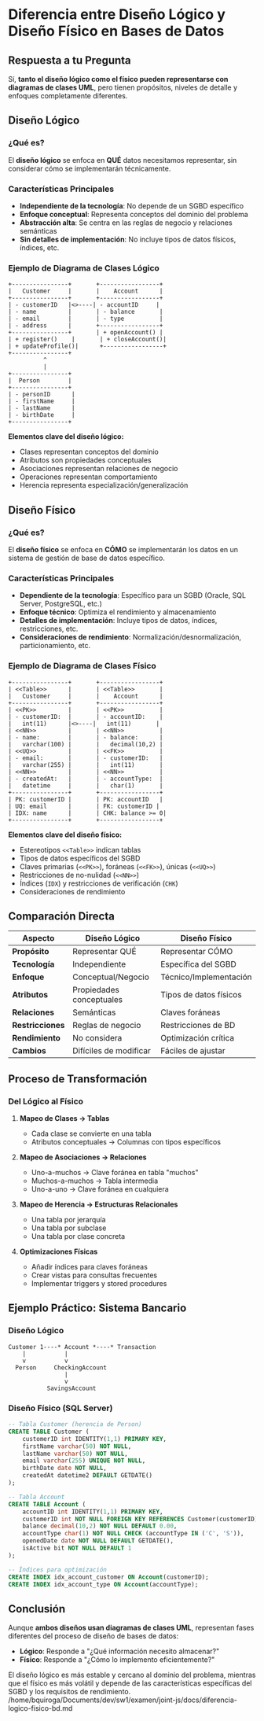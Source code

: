 # Diferencia entre Diseño Lógico y Diseño Físico en Bases de Datos

## Respuesta a tu Pregunta

Sí, **tanto el diseño lógico como el físico pueden representarse con diagramas de clases UML**, pero tienen propósitos, niveles de detalle y enfoques completamente diferentes.

## Diseño Lógico

### ¿Qué es?

El **diseño lógico** se enfoca en **QUÉ** datos necesitamos representar, sin considerar cómo se implementarán técnicamente.

### Características Principales

- **Independiente de la tecnología**: No depende de un SGBD específico
- **Enfoque conceptual**: Representa conceptos del dominio del problema
- **Abstracción alta**: Se centra en las reglas de negocio y relaciones semánticas
- **Sin detalles de implementación**: No incluye tipos de datos físicos, índices, etc.

### Ejemplo de Diagrama de Clases Lógico

```
+----------------+       +-----------------+
|   Customer     |       |    Account      |
+----------------+       +-----------------+
| - customerID   |<>----| - accountID     |
| - name         |       | - balance       |
| - email        |       | - type          |
| - address      |       +-----------------+
+----------------+       | + openAccount() |
| + register()    |       | + closeAccount()|
| + updateProfile()|      +-----------------+
+----------------+
          ^
          |
+----------------+
|  Person        |
+----------------+
| - personID      |
| - firstName     |
| - lastName      |
| - birthDate     |
+----------------+
```

**Elementos clave del diseño lógico:**

- Clases representan conceptos del dominio
- Atributos son propiedades conceptuales
- Asociaciones representan relaciones de negocio
- Operaciones representan comportamiento
- Herencia representa especialización/generalización

## Diseño Físico

### ¿Qué es?

El **diseño físico** se enfoca en **CÓMO** se implementarán los datos en un sistema de gestión de base de datos específico.

### Características Principales

- **Dependiente de la tecnología**: Específico para un SGBD (Oracle, SQL Server, PostgreSQL, etc.)
- **Enfoque técnico**: Optimiza el rendimiento y almacenamiento
- **Detalles de implementación**: Incluye tipos de datos, índices, restricciones, etc.
- **Consideraciones de rendimiento**: Normalización/desnormalización, particionamiento, etc.

### Ejemplo de Diagrama de Clases Físico

```
+----------------+       +-----------------+
| <<Table>>      |       | <<Table>>       |
|   Customer     |       |    Account      |
+----------------+       +-----------------+
| <<PK>>         |       | <<PK>>          |
| - customerID:  |       | - accountID:    |
|   int(11)      |<>----|   int(11)       |
| <<NN>>         |       | <<NN>>          |
| - name:        |       | - balance:      |
|   varchar(100) |       |   decimal(10,2) |
| <<UQ>>         |       | <<FK>>          |
| - email:       |       | - customerID:   |
|   varchar(255) |       |   int(11)       |
| <<NN>>         |       | <<NN>>          |
| - createdAt:   |       | - accountType:  |
|   datetime     |       |   char(1)       |
+----------------+       +-----------------+
| PK: customerID |       | PK: accountID   |
| UQ: email      |       | FK: customerID |
| IDX: name      |       | CHK: balance >= 0|
+----------------+       +-----------------+
```

**Elementos clave del diseño físico:**

- Estereotipos `<<Table>>` indican tablas
- Tipos de datos específicos del SGBD
- Claves primarias (`<<PK>>`), foráneas (`<<FK>>`), únicas (`<<UQ>>`)
- Restricciones de no-nulidad (`<<NN>>`)
- Índices (`IDX`) y restricciones de verificación (`CHK`)
- Consideraciones de rendimiento

## Comparación Directa

| Aspecto           | Diseño Lógico            | Diseño Físico          |
| ----------------- | ------------------------ | ---------------------- |
| **Propósito**     | Representar QUÉ          | Representar CÓMO       |
| **Tecnología**    | Independiente            | Específica del SGBD    |
| **Enfoque**       | Conceptual/Negocio       | Técnico/Implementación |
| **Atributos**     | Propiedades conceptuales | Tipos de datos físicos |
| **Relaciones**    | Semánticas               | Claves foráneas        |
| **Restricciones** | Reglas de negocio        | Restricciones de BD    |
| **Rendimiento**   | No considera             | Optimización crítica   |
| **Cambios**       | Difíciles de modificar   | Fáciles de ajustar     |

## Proceso de Transformación

### Del Lógico al Físico

1. **Mapeo de Clases → Tablas**

   - Cada clase se convierte en una tabla
   - Atributos conceptuales → Columnas con tipos específicos

2. **Mapeo de Asociaciones → Relaciones**

   - Uno-a-muchos → Clave foránea en tabla "muchos"
   - Muchos-a-muchos → Tabla intermedia
   - Uno-a-uno → Clave foránea en cualquiera

3. **Mapeo de Herencia → Estructuras Relacionales**

   - Una tabla por jerarquía
   - Una tabla por subclase
   - Una tabla por clase concreta

4. **Optimizaciones Físicas**
   - Añadir índices para claves foráneas
   - Crear vistas para consultas frecuentes
   - Implementar triggers y stored procedures

## Ejemplo Práctico: Sistema Bancario

### Diseño Lógico

```
Customer 1----* Account *----* Transaction
    |           |
    v           v
  Person     CheckingAccount
                |
                v
           SavingsAccount
```

### Diseño Físico (SQL Server)

```sql
-- Tabla Customer (herencia de Person)
CREATE TABLE Customer (
    customerID int IDENTITY(1,1) PRIMARY KEY,
    firstName varchar(50) NOT NULL,
    lastName varchar(50) NOT NULL,
    email varchar(255) UNIQUE NOT NULL,
    birthDate date NOT NULL,
    createdAt datetime2 DEFAULT GETDATE()
);

-- Tabla Account
CREATE TABLE Account (
    accountID int IDENTITY(1,1) PRIMARY KEY,
    customerID int NOT NULL FOREIGN KEY REFERENCES Customer(customerID),
    balance decimal(10,2) NOT NULL DEFAULT 0.00,
    accountType char(1) NOT NULL CHECK (accountType IN ('C', 'S')),
    openedDate date NOT NULL DEFAULT GETDATE(),
    isActive bit NOT NULL DEFAULT 1
);

-- Índices para optimización
CREATE INDEX idx_account_customer ON Account(customerID);
CREATE INDEX idx_account_type ON Account(accountType);
```

## Conclusión

Aunque **ambos diseños usan diagramas de clases UML**, representan fases diferentes del proceso de diseño de bases de datos:

- **Lógico**: Responde a "¿Qué información necesito almacenar?"
- **Físico**: Responde a "¿Cómo lo implemento eficientemente?"

El diseño lógico es más estable y cercano al dominio del problema, mientras que el físico es más volátil y depende de las características específicas del SGBD y los requisitos de rendimiento.</content>
<parameter name="filePath">/home/bquiroga/Documents/dev/sw1/examen/joint-js/docs/diferencia-logico-fisico-bd.md
